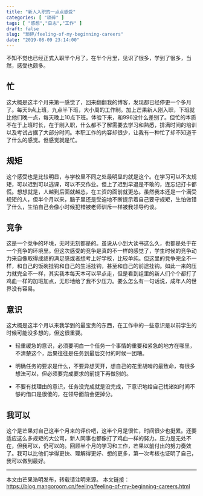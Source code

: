 ```yaml
---
title: "新人入职的一点点感受"
categories: [ "琐碎" ]
tags: [ "感想","日志","工作" ]
draft: false
slug: "琐碎/feeling-of-my-beginning-careers"
date: "2019-08-09 23:14:00"
---
```


不知不觉也已经正式入职半个月了。在半个月里，见识了很多，学到了很多，当然，感受也颇多。

## 忙

这大概是这半个月来第一感觉了，回来翻翻我的博客，发现都已经停更一个多月了。每天9点上班，九点半下班，大小周的工作制。加上芒果新人刚入职，下班就比他们晚一点，每天晚上10点下班。体验下来，和996没什么差别了。但忙的本质不在于上班时长，在于刚入职，什么都不了解需要去学习和熟悉，排满时间的培训以及考试占据了大部分时间。本职工作的内容却很少，让我有一种忙了却不知道干了什么的感觉。但感觉就是忙。

## 规矩

这个感受也是比较明显，与学校里不同之处最明显的就是这个。在学习可以不太规矩，可以迟到可以逃课，可以不交作业。但上了迟到早退是不敢的，连忘记打卡都慌。想想就是，人越到后面就越怂，在工资的面前就更怂。虽然我本还是一个满受规矩的人，但半个月以来，脑子里还是受迫地不断提示着自己要守规矩，生怕做错了什么，生怕自己会像小时候犯错被老师训斥一样被我领导约谈。

## 竞争

这是一个竞争的环境，无时无刻都是的。虽说从小到大读书这么久，也都是处于在一个竞争的环境里。但这次感受的竞争是真的不一样的感觉了，学生时候的竞争动力来自像取得成绩的满足感或者想考上好学校，比较单纯。但这里的竞争完全不一样，和自己的饭碗挂钩和自己的生活挂钩，甚至和自己的前途挂钩。如此一来的压力就完全不一样，其实我本每天本可以早点走，但是看到组里的新人们个个都打了鸡血一样的加班加点，无形地给了我不少压力。要么怎么有一句话说，成年人的世界没有容易。

## 意识

这大概是这半个月以来我学到的最宝贵的东西，在工作中的一些意识是以前学生的时候可能没多想的，但这很重要。

- 轻重缓急的意识，必须要明白一个任务一个事情的重要和紧急的地方在哪里，不清楚这个，后果往往是任务到最后交付的时候一团糟。

- 明确任务的要求是什么，不要异想天开，想自己的花里胡哨的最致命，有很多想法可以，但必须要完成要求的前提下再做别的。

- 不要有找理由的意识，任务没完成就是没完成，下意识地给自己找诸如时间不够的借口是很傻的，在领导面前会更掉分。


## 我可以

这个是芒果对自己这半个月来的评价吧，这半个月是很忙，时间很少也挺累。还要适应这么多规矩的大公司，新人同事也都像打了鸡血一样的努力。压力是无处不在，但我可以，仍可以的。回顾半个月的学习和工作，芒果以前付出的努力奏效了。我可以比他们学得更快、理解得更好、想的更多，第一次考核也证明了自己，我可以做到最好。

--- 

本文由芒果浩明发布，转载请注明来源。
本文链接：https://blog.mangoroom.cn/feeling/feeling-of-my-beginning-careers.html